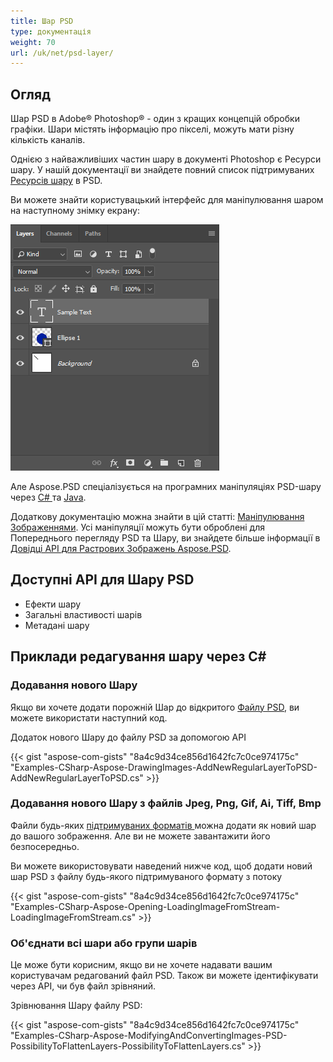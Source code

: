 ```yaml
---
title: Шар PSD
type: документація
weight: 70
url: /uk/net/psd-layer/
---
```


## **Огляд**
Шар PSD в Adobe® Photoshop® - один з кращих концепцій обробки графіки. Шари містять інформацію про пікселі, можуть мати різну кількість каналів.

Однією з найважливіших частин шару в документі Photoshop є Ресурси шару. У нашій документації ви знайдете повний список підтримуваних [Ресурсів шару](/psd/uk/net/list-of-psd-layer-resources/) в PSD.

Ви можете знайти користувацький інтерфейс для маніпулювання шаром на наступному знімку екрану:

![todo:image_alt_text](psd-layer_1.png)

Але Aspose.PSD спеціалізується на програмних маніпуляціях PSD-шару через [C# ](/psd/uk/net/home/)та [Java](https://docs.aspose.com/display/psdjava/Aspose.PSD+for+Java+Home).

Додаткову документацію можна знайти в цій статті: [Маніпулювання Зображеннями](/psd/uk/net/manipulating-images-html/). Усі маніпуляції можуть бути оброблені для Попереднього перегляду PSD та Шару, ви знайдете більше інформації в [Довідці API для Растрових Зображень Aspose.PSD](https://reference.aspose.com/psd/net/aspose.psd/rasterimage).

## **Доступні API для Шару PSD**
- Ефекти шару
- Загальні властивості шарів
- Метадані шару

## **Приклади редагування шару через C#**
### **Додавання нового Шару**
Якщо ви хочете додати порожній Шар до відкритого [Файлу PSD](/psd/uk/net/psd-file/), ви можете використати наступний код.

Додаток нового Шару до файлу PSD за допомогою API

{{< gist "aspose-com-gists" "8a4c9d34ce856d1642fc7c0ce974175c" "Examples-CSharp-Aspose-DrawingImages-AddNewRegularLayerToPSD-AddNewRegularLayerToPSD.cs" >}}

### **Додавання нового Шару з файлів Jpeg, Png, Gif, Ai, Tiff, Bmp**
Файли будь-яких [підтримуваних форматів ](/psd/uk/net/supported-file-formats/) можна додати як новий шар до вашого зображення. Але ви не можете завантажити його безпосередньо.

Ви можете використовувати наведений нижче код, щоб додати новий шар PSD з файлу будь-якого підтримуваного формату з потоку

{{< gist "aspose-com-gists" "8a4c9d34ce856d1642fc7c0ce974175c" "Examples-CSharp-Aspose-Opening-LoadingImageFromStream-LoadingImageFromStream.cs" >}}

### **Об'єднати всі шари або групи шарів**
Це може бути корисним, якщо ви не хочете надавати вашим користувачам редагований файл PSD. Також ви можете ідентифікувати через API, чи був файл зрівняний.

Зрівнювання Шару файлу PSD:

{{< gist "aspose-com-gists" "8a4c9d34ce856d1642fc7c0ce974175c" "Examples-CSharp-Aspose-ModifyingAndConvertingImages-PSD-PossibilityToFlattenLayers-PossibilityToFlattenLayers.cs" >}}
